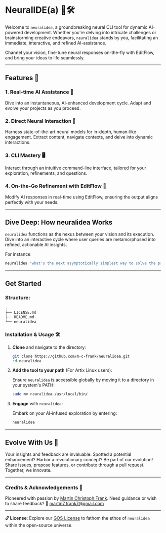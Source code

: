 # NeuralIDE(a) 🧠🛠️

Welcome to `neuralidea`, a groundbreaking neural CLI tool for dynamic AI-powered development. Whether you're delving into intricate challenges or brainstorming creative endeavors, `neuralidea` stands by you, facilitating an immediate, interactive, and refined AI-assistance.

Channel your vision, fine-tune neural responses on-the-fly with EditFlow, and bring your ideas to life seamlessly.

---

## Features 🌟

### 1. Real-time AI Assistance 🔄
Dive into an instantaneous, AI-enhanced development cycle. Adapt and evolve your projects as you proceed.

### 2. Direct Neural Interaction 🧠
Harness state-of-the-art neural models for in-depth, human-like engagement. Extract content, navigate contexts, and delve into dynamic interactions.

### 3. CLI Mastery 🖥️
Interact through an intuitive command-line interface, tailored for your exploration, refinements, and questions.

### 4. On-the-Go Refinement with EditFlow 📝
Modify AI responses in real-time using EditFlow, ensuring the output aligns perfectly with your needs.

---

## Dive Deep: How neuralidea Works

`neuralidea` functions as the nexus between your vision and its execution. Dive into an interactive cycle where user queries are metamorphosed into refined, actionable AI insights.

For instance:

```bash
neuralidea "what's the next asymptotically simplest way to solve the problem xy?"
```

---

## Get Started

### Structure:
```bash
.
├── LICENSE.md
├── README.md
└── neuralidea
```

### Installation & Usage 🛠️

1. **Clone** and navigate to the directory:
   ```bash
   git clone https://github.com/m-c-frank/neuralidea.git
   cd neuralidea
   ```

2. **Add the tool to your path** (For Artix Linux users):

   Ensure `neuralidea` is accessible globally by moving it to a directory in your system's PATH:

   ```bash
   sudo mv neuralidea /usr/local/bin/
   ```

3. **Engage** with `neuralidea`:

   Embark on your AI-infused exploration by entering:

   ```bash
   neuralidea
   ```

---

## Evolve With Us 🌱

Your insights and feedback are invaluable. Spotted a potential enhancement? Harbor a revolutionary concept? Be part of our evolution! Share issues, propose features, or contribute through a pull request. Together, we innovate.

---

### Credits & Acknowledgements 🙏

Pioneered with passion by [Martin Christoph Frank](https://github.com/m-c-frank). Need guidance or wish to share feedback? 💌 [martin7.frank7@gmail.com](martin7.frank7@gmail.com)

---

🔓 **License**: Explore our [GOS License](https://github.com/m-c-frank/neuralidea/blob/main/LICENSE.md) to fathom the ethos of `neuralidea` within the open-source universe.